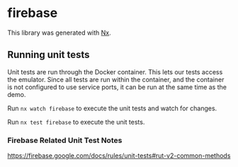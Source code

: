 # firebase

This library was generated with [Nx](https://nx.dev).

## Running unit tests

Unit tests are run through the Docker container. This lets our tests access the emulator. Since all tests are run within the container, and the container is not configured to use service ports, it can be run at the same time as the demo.

Run `nx watch firebase` to execute the unit tests and watch for changes.

Run `nx test firebase` to execute the unit tests.

### Firebase Related Unit Test Notes

https://firebase.google.com/docs/rules/unit-tests#rut-v2-common-methods
